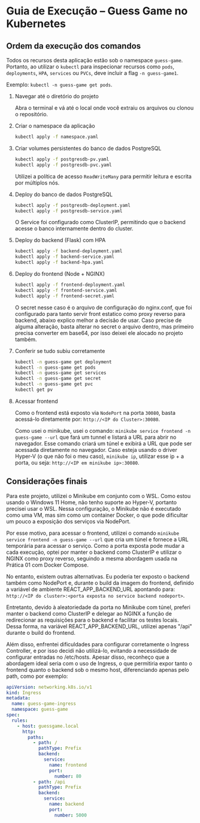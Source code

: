 # Guia de Execução – Guess Game no Kubernetes

## Ordem da execução dos comandos

Todos os recursos desta aplicação estão sob o namespace `guess-game`. Portanto, ao utilizar o `kubectl` para inspecionar recursos como `pods`, `deployments`, `HPA`, `services` ou `PVCs`, deve incluir a flag `-n guess-game1`.

Exemplo: `kubectl -n guess-game get pods`.

1. Navegar até o diretório do projeto

    Abra o terminal e vá até o local onde você extraiu os arquivos ou clonou o repositório.

2. Criar o namespace da aplicação

    ```bash
    kubectl apply -f namespace.yaml
    ```

3. Criar volumes persistentes do banco de dados PostgreSQL

    ```bash
    kubectl apply -f postgresdb-pv.yaml
    kubectl apply -f postgresdb-pvc.yaml
    ```

    Utilizei a política de acesso `ReadWriteMany` para permitir leitura e escrita por múltiplos nós.

4. Deploy do banco de dados PostgreSQL

    ```bash
    kubectl apply -f postgresdb-deployment.yaml
    kubectl apply -f postgresdb-service.yaml
    ```

    O Service foi configurado como ClusterIP, permitindo que o backend acesse o banco internamente dentro do cluster.

5. Deploy do backend (Flask) com HPA

    ```bash
    kubectl apply -f backend-deployment.yaml
    kubectl apply -f backend-service.yaml
    kubectl apply -f backend-hpa.yaml
    ```

6. Deploy do frontend (Node + NGINX)

    ```bash
    kubectl apply -f frontend-deployment.yaml
    kubectl apply -f frontend-service.yaml
    kubectl apply -f frontend-secret.yaml
    ```

    O secret nesse caso é o arquivo de configuração do nginx.conf, que foi configurado para tanto servir front estatico como proxy reverso para backend, abaixo explico melhor a decisão de usar. Caso precise de alguma alteração, basta alterar no secret o arquivo dentro, mas primeiro precisa converter em base64, por isso deixei ele alocado no projeto também.

8. Conferir se tudo subiu corretamente

    ```bash
    kubectl -n guess-game get deployment
    kubectl -n guess-game get pods
    kubectl -n guess-game get services
    kubectl -n guess-game get secret
    kubectl -n guess-game get pvc
    kubectl get pv
    ```

7. Acessar frontend

   Como o frontend está exposto via `NodePort` na porta `30080`, basta acessá-lo diretamente por: `http://<IP do Cluster>:30080`.

    Como usei o minikube, usei o comando: `minikube service frontend -n guess-game --url` que fará um tunnel e listará a URL para abrir no navegador. Esse comando criará um túnel e exibirá a URL que pode ser acessada diretamente no navegador. Caso esteja usando o driver Hyper-V (o que não foi o meu caso), `minikube ip`, utilizar esse ip + a porta, ou seja: `http://<IP em minikube ip>:30080`.

## Considerações finais

Para este projeto, utilizei o Minikube em conjunto com o WSL. Como estou usando o Windows 11 Home, não tenho suporte ao Hyper-V, portanto precisei usar o WSL. Nessa configuração, o Minikube não é executado como uma VM, mas sim como um container Docker, o que pode dificultar um pouco a exposição dos serviços via NodePort.

Por esse motivo, para acessar o frontend, utilizei o comando `minikube service frontend -n guess-game --url` que cria um túnel e fornece a URL temporária para acessar o serviço. Como a porta exposta pode mudar a cada execução, optei por manter o backend como ClusterIP e utilizar o NGINX como proxy reverso, seguindo a mesma abordagem usada na Prática 01 com Docker Compose.

No entanto, existem outras alternativas. Eu poderia ter exposto o backend também como NodePort e, durante o build da imagem do frontend, definido a variável de ambiente REACT_APP_BACKEND_URL apontando para: `http://<IP do cluster>:<porta exposta no service backend nodeport>`.

Entretanto, devido à aleatoriedade da porta no Minikube com túnel, preferi manter o backend como ClusterIP e delegar ao NGINX a função de redirecionar as requisições para o backend e facilitar os testes locais. Dessa forma, na variável REACT_APP_BACKEND_URL, utilizei apenas "/api" durante o build do frontend.

Além disso, enfrentei dificuldades para configurar corretamente o Ingress Controller, e por isso decidi não utilizá-lo, evitando a necessidade de configurar entradas no /etc/hosts. Apesar disso, reconheço que a abordagem ideal seria com o uso de Ingress, o que permitiria expor tanto o frontend quanto o backend sob o mesmo host, diferenciando apenas pelo path, como por exemplo:

```yaml
apiVersion: networking.k8s.io/v1
kind: Ingress
metadata:
  name: guess-game-ingress
  namespace: guess-game
spec:
  rules:
    - host: guessgame.local
      http:
        paths:
          - path: /
            pathType: Prefix
            backend:
              service:
                name: frontend
                port:
                  number: 80
          - path: /api
            pathType: Prefix
            backend:
              service:
                name: backend
                port:
                  number: 5000
```